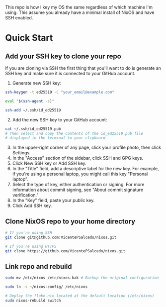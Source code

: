 This repo is how I key my OS the same regardless of which machine I'm using. This assume you already have a minimal install of NixOS and have SSH enabled.
# Quick Start
## Add your SSH key to clone your repo
If you are cloning via SSH the first thing that you'll want to do is generate an SSH key and make sure it is connected to your GitHub account.
1. Generate new SSH key:
```bash
ssh-keygen -t ed25519 -C "your_email@example.com"
```
```bash
eval "$(ssh-agent -s)"
```
```bash
ssh-add ~/.ssh/id_ed25519
```
2. Add the new SSH key to your GitHub account:
```bash
cat ~/.ssh/id_ed25519.pub
# Then select and copy the contents of the id_ed25519.pub file
# displayed in the terminal to your clipboard
```
3. In the upper-right corner of any page, click your profile photo, then click Settings.
4. In the "Access" section of the sidebar, click SSH and GPG keys.
5. Click New SSH key or Add SSH key.
6. In the "Title" field, add a descriptive label for the new key. For example, if you're using a personal laptop, you might call this key "Personal laptop".
7. Select the type of key, either authentication or signing. For more information about commit signing, see "About commit signature verification."
8. In the "Key" field, paste your public key.
9. Click Add SSH key.
## Clone NixOS repo to your home directory
```bash
# If you're using SSH
git clone git@github.com:VicentePSalcedo/nixos.git
```
```bash
# If you're using HTTPS
git clone https://github.com/VicentePSalcedo/nixos.git
```
## Link repo and rebuild
```bash
sudo mv /etc/nixos /etc/nixos.bak # Backup the original configuration
```
```bash
sudo ln -s ~/nixos-config/ /etc/nixos
```
```bash
# Deploy the flake.nix located at the default location (/etc/nixos)
sudo nixos-rebuild switch
```

